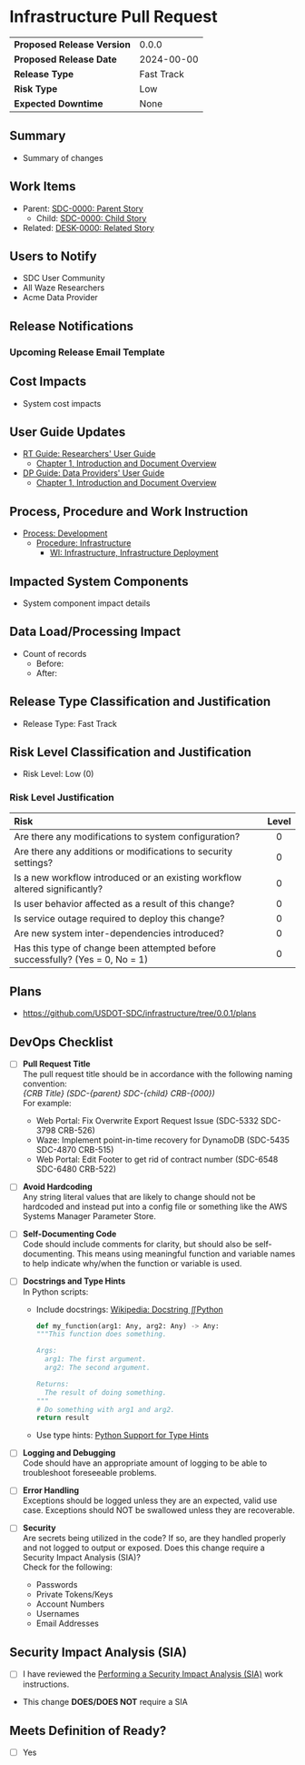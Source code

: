 <!-- Document Status: Draft -->

# Infrastructure Pull Request
<!-- Instructions -->
<!--   Be sure to tag to the head of the main branch with the version after the Pull Request is merged. -->
<!--  -->
|                              |            |
|------------------------------|------------|
| __Proposed Release Version__ | 0.0.0      |
| __Proposed Release Date__    | 2024-00-00 |
| __Release Type__             | Fast Track |
| __Risk Type__                | Low        |
| __Expected Downtime__        | None       |

## Summary
<!-- Instructions -->
<!--   Provide a summary of the change to be implemented, references to Jira/Confluence pages for background information, etc. -->
<!--   Provide benefits of implementing the change -->
- Summary of changes

## Work Items
<!-- Instructions -->
<!-- Provide a link to the parent, child and other related Jira stories -->
<!-- Pull Requests without links will not be approved -->
- Parent: [SDC-0000: Parent Story](https://securedatacommons.atlassian.net/browse/SDC-0000)
  - Child: [SDC-0000: Child Story](https://securedatacommons.atlassian.net/browse/SDC-0000)
- Related: [DESK-0000: Related Story](https://securedatacommons.atlassian.net/browse/DESK-0000)

## Users to Notify
<!-- Instructions -->
<!--   Provide a list or group of users affected by the change -->
- SDC User Community
- All Waze Researchers
- Acme Data Provider

## Release Notifications
<!-- Instructions -->
<!--   Only applies when the change will affect what users see or how they interact with the platform -->
### Upcoming Release Email Template
<!--   If not required, delete the Upcoming Release Email Template section 
__To:__  
Designate Recipients
- All of CRM
- Active Projects
- Active Users
- Specific Project, etc...

__Subject__  
Secure Data Commons: Upcoming Release, 2022-00-00, Infrastructure: Release Title

__Body__  
Secure Data Commons Community:
We are making changes to the Secure Data Commons' (SDC) infrastructure this week. Deployment of this release will occur on Xday, Month DD, 2020 from x pm to x pm ET. 
Connectivity to the SDCs' infrastructure will be <available or unavailable> during this deployment window. 
We will send a notification email once the deployment is complete.

This release includes
1. New features being release:<describe the new functionality in terms that are easy for anyone to understand. Where possible reference any training materials.>
2. Bug Fixes being addressed:<describe the bug fix in terms that are easy for anyone to understand. Where possible reference any training materials.>

What you need to know:
<text describing any user required actions post release, support processes in place immediately after release, etc>

For more information:  
As always, don’t hesitate to contact the SDC Support Team with any comments or questions, we will be happy to help.

Thank you,  
SDC Support Team

### Post Release Email Template
__To:__  
Designate Recipients
- All of CRM
- Active Projects
- Active Users
- Specific Project, etc...

__Subject__  
Secure Data Commons: Update, Infrastructure: Release Title  
__Body__  
Secure Data Commons Community:
We have successfully deployed the latest changes to the Secure Data Commons' (SDC) infrastructure.

This release included
1. New features being release:<describe the new functionality in terms that are easy for anyone to understand. Where possible reference any training materials.>
2. Bug Fixes being addressed:<describe the bug fix in terms that are easy for anyone to understand. Where possible reference any training materials.>

What you need to know:
<text describing any user required actions post release, support processes in place immediately after release, etc>

For more information:  
As always, don’t hesitate to contact the SDC Support Team with any comments or questions, we will be happy to help.

Thank you,  
SDC Support Team
-->

## Cost Impacts
<!-- Instructions -->
<!--   Provide details on system cost impacts -->
- System cost impacts

## User Guide Updates
<!-- Instructions -->
<!--   Provide details on what training materials have been updated/created, include a link -->
- [RT Guide: Researchers' User Guide](https://securedatacommons.atlassian.net/wiki/spaces/DESK/pages/2223964161/)
  - [Chapter 1, Introduction and Document Overview](https://securedatacommons.atlassian.net/wiki/spaces/DESK/pages/2224586753/)
- [DP Guide: Data Providers' User Guide](https://securedatacommons.atlassian.net/wiki/spaces/DESK/pages/1376780433/)
  - [Chapter 1, Introduction and Document Overview](https://securedatacommons.atlassian.net/wiki/spaces/DESK/pages/2253586439/)

## Process, Procedure and Work Instruction
- [Process: Development](https://securedatacommons.atlassian.net/wiki/spaces/DO/pages/1332379871)
  - [Procedure: Infrastructure](https://securedatacommons.atlassian.net/wiki/spaces/DO/pages/2437218305)
    - [WI: Infrastructure, Infrastructure Deployment](https://securedatacommons.atlassian.net/wiki/spaces/DO/pages/2501017629)

## Impacted System Components
<!-- Instructions -->
<!--   Provide details on what system components are affected, if any -->
- System component impact details

## Data Load/Processing Impact
<!-- Instructions -->
<!--   Record the counts (expected/actual) in this section. -->
<!--   The next day (or next load interval) you will need to check and put the next load count. -->
- Count of records
  - Before: 
  - After: 


## Release Type Classification and Justification
<!-- Instructions -->
<!--   Provide details on the Release Type -->
<!--   Release Type -->
<!--     Major: Architectural or significant functionality changes -->
<!--     Minor: Routine minor enhancements to existing functionality -->
<!--     Fast Track: Functionality enhancements with limited risk -->
<!--     Hot Fix: Solutions for defects impacting expected user functionality -->
- Release Type: Fast Track

## Risk Level Classification and Justification
<!-- Instructions -->
<!--   Provide details on the Risk Level and Risk Level Justification -->
<!--   Risk Levels: -->
<!--     0-2: Low -->
<!--     3-4: Medium -->
<!--     5-7: High -->
- Risk Level: Low (0)

### Risk Level Justification
| Risk                                                                           | Level |
|:------------------------------------------------------------------------------ |:-----:|
| Are there any modifications to system configuration?                           |   0   |
| Are there any additions or modifications to security settings?                 |   0   |
| Is a new workflow introduced or an existing workflow altered significantly?    |   0   |
| Is user behavior affected as a result of this change?                          |   0   |
| Is service outage required to deploy this change?                              |   0   |
| Are new system inter-dependencies introduced?                                  |   0   |
| Has this type of change been attempted before successfully? (Yes = 0, No = 1)  |   0   |

## Plans
<!-- Instructions -->
<!--   Provide a link to the plans directory of the repo at this release tag (/tree/0.0.0/plans) -->
<!--   After deployment, check off the items from the Test Plan. Record the results as comments on this pull request. -->
- https://github.com/USDOT-SDC/infrastructure/tree/0.0.1/plans

## DevOps Checklist
- [ ] **Pull Request Title**  
The pull request title should be in accordance with the following naming convention:  
_{CRB Title} (SDC-{parent} SDC-{child} CRB-{000})_  
For example:
  - Web Portal: Fix Overwrite Export Request Issue (SDC-5332 SDC-3798 CRB-526)
  - Waze: Implement point-in-time recovery for DynamoDB (SDC-5435 SDC-4870 CRB-515)
  - Web Portal: Edit Footer to get rid of contract number (SDC-6548 SDC-6480 CRB-522)

- [ ] **Avoid Hardcoding**  
Any string literal values that are likely to change should not be hardcoded and instead put into a config file or something like the AWS Systems Manager Parameter Store.

- [ ] **Self-Documenting Code**  
Code should include comments for clarity, but should also be self-documenting. This means using meaningful function and variable names to help indicate why/when the function or variable is used.

- [ ] **Docstrings and Type Hints**  
In Python scripts:
  - Include docstrings: [Wikipedia: Docstring ∬Python](https://en.wikipedia.org/wiki/Docstring#Python)
    ```python
    def my_function(arg1: Any, arg2: Any) -> Any:
    """This function does something.

    Args:
      arg1: The first argument.
      arg2: The second argument.

    Returns:
      The result of doing something.
    """
    # Do something with arg1 and arg2.
    return result
    ```
  - Use type hints: [Python Support for Type Hints](https://docs.python.org/3/library/typing.html)

- [ ] **Logging and Debugging**  
Code should have an appropriate amount of logging to be able to troubleshoot foreseeable problems.

- [ ] **Error Handling**  
Exceptions should be logged unless they are an expected, valid use case. Exceptions should NOT be swallowed unless they are recoverable.

- [ ] **Security**  
Are secrets being utilized in the code? If so, are they handled properly and not logged to output or exposed. Does this change require a Security Impact Analysis (SIA)?  
Check for the following:
  - Passwords
  - Private Tokens/Keys
  - Account Numbers
  - Usernames
  - Email Addresses

## Security Impact Analysis (SIA)
  <!-- Instructions -->
  <!--   Review the SIA WI -->
  - [ ] I have reviewed the [Performing a Security Impact Analysis (SIA)](https://securedatacommons.atlassian.net/wiki/spaces/DO/pages/2642935856) work instructions.
  <!--   Does this change require a SIA? -->
  - This change __DOES/DOES NOT__ require a SIA

<!--   If not required, delete the following SIA template 
### Change Information
Description of System Change (This must be a detailed description that includes the Drivers for the change)

### Technical Representative Information
If a technical representative of the ISSO is performing this assessment on behalf of the ISSO, please provide your contact information.
- Representative performing the SIA: 
- Title of Representative performing the SIA: 

### Trigger Actions and Events Evaluation
Directions: Please complete the following by indicating Y/N if a particular security event occurs and entering a description of the summary of security impacts/technical overview/risks identified. Highlight anything where a possible significant change is detected. The ARS Controls impacted is not all-inclusive.  
Note: this is not all-inclusive.

### Security Impact Analysis (SIA) Checklist
- Mission/Business requirements
  - [ ] New Users or New User Roles Added
  - [ ] Change in data collection, storage, sharing  
  - [ ] Cessation of mission or function.  

- Policy/Standards
  - [ ] New revisions of ARS and CMS policy; or Issue or Update of NIST documents  

- Laws, Regulations, Directives
  - [ ] New or Changed  

- System boundary
  - [ ] Interconnections and New connection to FISMA system or Service  
  - [ ] Architecture, Topology, Port/Protocol/Service change  
  - [ ] New processing location(s)  

- System boundary (environment)
  - [ ] Change or Addition of Hosting Infrastructure or Site    

- Security components
  - [ ] Identification, Authentication, Authorization, New methods for authentication and/or 
  - [ ] Security Controls – Change in implementation standard or status  

- User Interface
  - [ ] Updates to GUI including addition of new pages, new inputs

- New or Updated Hardware
  - [ ] Servers, Communication Devices

- New or Updated Operating System
  - [ ] Change in Operating System

- New or Updated Security Software
  - [ ] New Security Software or Perimeter Security Change

- Support Software
  - [ ] New Support Software

- Vendor Patches
  - [ ] Software, Servers

- Vulnerability (New or Existing)
  - [ ] Attacks Developed
  - [ ] Attacks Succeed Elsewhere
  - [ ] Found (No Attacks Known)
-->

## Meets Definition of Ready?
- [ ] Yes
